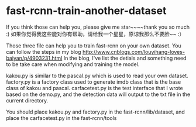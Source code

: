 # fast-rcnn-train-another-dataset

If you think those can help you, please give me star~~~~thank you so much :)
如果你觉得我这些能对你有帮助，请给我一个星星，原谅我那么不要脸~~ :）

Those three file can help you to train fast-rcnn on your own dataset.
You can follow the steps in my blog http://www.cnblogs.com/louyihang-loves-baiyan/p/4903231.html 
In the blog, I've list the detials and something need to be take care when modifying and training the model.

kakou.py is similar to the pascal.py which is used to read your own dataset.
factory.py is a factory class used to generate imdb class that is the base class of kakou and pascal.
carfacetest.py is the test interface that I wrote based on the demo.py, and the detection data will output to the txt file
in the current directory.

You should place kakou.py and factory.py in the fast-rcnn/lib/dataset, and place the carfacetest.py in the fast-rcnn/tools
